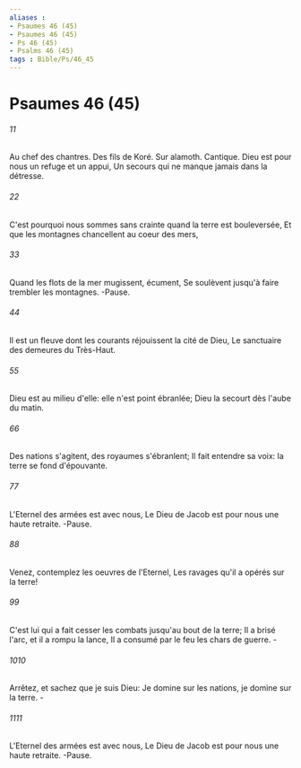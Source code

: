 ```yaml
---
aliases : 
- Psaumes 46 (45)
- Psaumes 46 (45)
- Ps 46 (45)
- Psalms 46 (45)
tags : Bible/Ps/46_45
---
```


# Psaumes 46 (45)

###### 11
Au chef des chantres. Des fils de Koré. Sur alamoth. Cantique. Dieu est pour nous un refuge et un appui, Un secours qui ne manque jamais dans la détresse.
###### 22
C'est pourquoi nous sommes sans crainte quand la terre est bouleversée, Et que les montagnes chancellent au coeur des mers,
###### 33
Quand les flots de la mer mugissent, écument, Se soulèvent jusqu'à faire trembler les montagnes. -Pause.
###### 44
Il est un fleuve dont les courants réjouissent la cité de Dieu, Le sanctuaire des demeures du Très-Haut.
###### 55
Dieu est au milieu d'elle: elle n'est point ébranlée; Dieu la secourt dès l'aube du matin.
###### 66
Des nations s'agitent, des royaumes s'ébranlent; Il fait entendre sa voix: la terre se fond d'épouvante.
###### 77
L'Eternel des armées est avec nous, Le Dieu de Jacob est pour nous une haute retraite. -Pause.
###### 88
Venez, contemplez les oeuvres de l'Eternel, Les ravages qu'il a opérés sur la terre!
###### 99
C'est lui qui a fait cesser les combats jusqu'au bout de la terre; Il a brisé l'arc, et il a rompu la lance, Il a consumé par le feu les chars de guerre. -
###### 1010
Arrêtez, et sachez que je suis Dieu: Je domine sur les nations, je domine sur la terre. -
###### 1111
L'Eternel des armées est avec nous, Le Dieu de Jacob est pour nous une haute retraite. -Pause.
